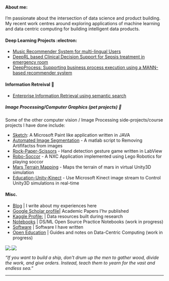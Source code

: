 

####  About me:

I’m passionate about the intersection of data science and product building. My recent work centres around exploring applications of machine learning and data centric computing for building intelligent data products.

#### Deep Learning Projects  :electron:	

- [Music Recommender System for multi-lingual Users](https://blog.asjadk.com/music/)
- [DeepRL based Clinical Decision Support for Sepsis treatment in emergency room](https://blog.asjadk.com/decision_support/)
- [DeepProcess: Supporting business process execution using a MANN-based recommender system](https://blog.asjadk.com/deepprocess/)

#### Information Retreival 🔭 

- [Enterprise Information Retrieval using semantic search](https://blog.asjadk.com/semantic_search/)


##### Image Processing/Computer Graphics (pet projects) :yarn:

Some of the other computer vision / Image Processing side-projects/course projects I have done include: 

- [Sketch](https://github.com/asjad99/Sketch): A Microsoft Paint like application written in JAVA 
- [Automated Image Segmentation](https://github.com/asjad99/Image-Processing) - A matlab script to Removing Artififactss from images
- [Rock-Paper-Scissors](https://github.com/asjad99/Rock-Paper-Scissors-) - Hand detection gesture game written in LabView   
- [Robo-Soccor](https://github.com/asjad99/robot-soccor) - A NXC Application implemented using Lego Robotics for playing soccor 
- [Mars Terrain Mapping](https://github.com/asjad99/mars_pathfinder_robot) - Maps the terrain of mars in virtual Unity3D simulation 
- [Education-Unity-Kinect](https://github.com/asjad99/KINEFF) - Use Microsoft Kinect image stream to Control Unity3D simulations in real-time 


#### Misc.

- [Blog](https://blog.asjadk.com/main-content/) |  I write about my experiences here 
- [Google Scholar profile](https://scholar.google.com.au/citations?user=3dLAqxwAAAAJ&hl=en&oi=sra)| Academic Papers I'hv published 
- [Kaggle Profile:](https://www.kaggle.com/asjad99) | Data resources built during research
- [Notebooks](https://github.com/asjad99/Machine-Learning-GYM) | DS/ML Open Source Practice Notebooks  (work in progress) 
- [Software](https://github.com/asjad99/software_directory) | Software I have written
- [Open Education](https://github.com/asjad99/knowledge_base) | Guides and notes on Data-Centric Computing (work in progress)  

<a href="">
  <img align="center" src="https://github-readme-stats.vercel.app/api/top-langs/?username=asjad99&langs_count=7&layout=compact" />
</a>
<a href="">
  <img align="center" src="https://github-readme-streak-stats.herokuapp.com/?user=asjad99&theme=blue-green" />
</a>



*“If you want to build a ship, don't drum up the men to gather wood, divide the work, and give orders. Instead, teach them to yearn for the vast and endless sea.”*

-----------

<!---
 Systems Programming Rust (OS + databases)

Databases, 
http://www.gotw.ca/publications/concurrency-ddj.htm
https://news.ycombinator.com/item?id=27647079
-->


<!-- Moonshots: 
https://github.com/ossu/computer-science#readme
Human-level concept learning through probabilistic program induction
Going deep into langauge, reinforcement learning 

<!-- 
https://www.cs.cornell.edu/jeh/book.pdf
https://web.stanford.edu/class/cs168/index.html
- BDI systems 

<!--unity ant simulation
https://www.youtube.com/watch?v=X-iSQQgOd1A

<!-- inspiration: 
https://paperswithcode.com/sota
also see data products and newsletters: 
<!-- 
-



"A person often meets his destiny on the road he took to avoid it."

--->





